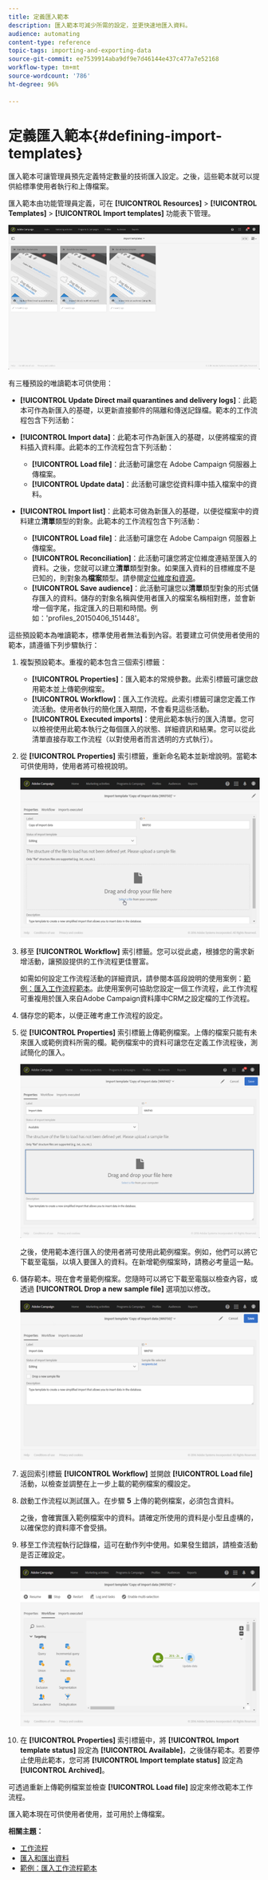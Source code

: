 ```yaml
---
title: 定義匯入範本
description: 匯入範本可減少所需的設定，並更快速地匯入資料。
audience: automating
content-type: reference
topic-tags: importing-and-exporting-data
source-git-commit: ee7539914aba9df9e7d46144e437c477a7e52168
workflow-type: tm+mt
source-wordcount: '786'
ht-degree: 96%

---
```



# 定義匯入範本{#defining-import-templates}

匯入範本可讓管理員預先定義特定數量的技術匯入設定。之後，這些範本就可以提供給標準使用者執行和上傳檔案。

匯入範本由功能管理員定義，可在 **[!UICONTROL Resources]** > **[!UICONTROL Templates]** > **[!UICONTROL Import templates]** 功能表下管理。

![](assets/import_template_list.png)

有三種預設的唯讀範本可供使用：

* **[!UICONTROL Update Direct mail quarantines and delivery logs]**：此範本可作為新匯入的基礎，以更新直接郵件的隔離和傳送記錄檔。範本的工作流程包含下列活動：
* **[!UICONTROL Import data]**：此範本可作為新匯入的基礎，以便將檔案的資料插入資料庫。此範本的工作流程包含下列活動：

   * **[!UICONTROL Load file]**：此活動可讓您在 Adobe Campaign 伺服器上傳檔案。
   * **[!UICONTROL Update data]**：此活動可讓您從資料庫中插入檔案中的資料。

* **[!UICONTROL Import list]**：此範本可做為新匯入的基礎，以便從檔案中的資料建立&#x200B;**清單**&#x200B;類型的對象。此範本的工作流程包含下列活動：

   * **[!UICONTROL Load file]**：此活動可讓您在 Adobe Campaign 伺服器上傳檔案。
   * **[!UICONTROL Reconciliation]**：此活動可讓您將定位維度連結至匯入的資料。之後，您就可以建立&#x200B;**清單**&#x200B;類型對象。如果匯入資料的目標維度不是已知的，則對象為&#x200B;**檔案**&#x200B;類型。請參閱[定位維度和資源](../../automating/using/query.md#targeting-dimensions-and-resources)。
   * **[!UICONTROL Save audience]**：此活動可讓您以&#x200B;**清單**&#x200B;類型對象的形式儲存匯入的資料。儲存的對象名稱與使用者匯入的檔案名稱相對應，並會新增一個字尾，指定匯入的日期和時間。例如：&#39;profiles_20150406_151448&#39;。

這些預設範本為唯讀範本，標準使用者無法看到內容。若要建立可供使用者使用的範本，請遵循下列步驟執行：

1. 複製預設範本。重複的範本包含三個索引標籤：

   * **[!UICONTROL Properties]**：匯入範本的常規參數。此索引標籤可讓您啟用範本並上傳範例檔案。
   * **[!UICONTROL Workflow]**：匯入工作流程。此索引標籤可讓您定義工作流活動。使用者執行的簡化匯入期間，不會看見這些活動。
   * **[!UICONTROL Executed imports]**：使用此範本執行的匯入清單。您可以檢視使用此範本執行之每個匯入的狀態、詳細資訊和結果。您可以從此清單直接存取工作流程（以對使用者而言透明的方式執行）。

1. 從 **[!UICONTROL Properties]** 索引標籤，重新命名範本並新增說明。當範本可供使用時，使用者將可檢視說明。

   ![](assets/simplified_import_model1.png)

1. 移至 **[!UICONTROL Workflow]** 索引標籤。您可以從此處，根據您的需求新增活動，讓預設提供的工作流程更佳豐富。

   如需如何設定工作流程活動的詳細資訊，請參閱本區段說明的使用案例：[範例：匯入工作流程範本](../../automating/using/creating-import-workflow-templates.md)。此使用案例可協助您設定一個工作流程，此工作流程可重複用於匯入來自Adobe Campaign資料庫中CRM之設定檔的工作流程。

1. 儲存您的範本，以便正確考慮工作流程的設定。
1. 從 **[!UICONTROL Properties]** 索引標籤上傳範例檔案。上傳的檔案只能有未來匯入或範例資料所需的欄。範例檔案中的資料可讓您在定義工作流程後，測試簡化的匯入。

   ![](assets/import_template_sample.png)

   之後，使用範本進行匯入的使用者將可使用此範例檔案。例如，他們可以將它下載至電腦，以填入要匯入的資料。在新增範例檔案時，請務必考量這一點。

1. 儲存範本。現在會考量範例檔案。您隨時可以將它下載至電腦以檢查內容，或透過 **[!UICONTROL Drop a new sample file]** 選項加以修改。

   ![](assets/simplified_import_model2.png)

1. 返回索引標籤 **[!UICONTROL Workflow]** 並開啟 **[!UICONTROL Load file]** 活動，以檢查並調整在上一步上載的範例檔案的欄設定。
1. 啟動工作流程以測試匯入。在步驟 **5** 上傳的範例檔案，必須包含資料。

   之後，會確實匯入範例檔案中的資料。請確定所使用的資料是小型且虛構的，以確保您的資料庫不會受損。

1. 移至工作流程執行記錄檔，這可在動作列中使用。如果發生錯誤，請檢查活動是否正確設定。

   ![](assets/simplified_import_model3.png)

1. 在 **[!UICONTROL Properties]** 索引標籤中，將 **[!UICONTROL Import template status]** 設定為 **[!UICONTROL Available]**，之後儲存範本。若要停止使用此範本，您可將 **[!UICONTROL Import template status]** 設定為 **[!UICONTROL Archived]**。

可透過重新上傳範例檔案並檢查 **[!UICONTROL Load file]** 設定來修改範本工作流程。

匯入範本現在可供使用者使用，並可用於上傳檔案。

**相關主題：**

* [工作流程](../../automating/using/get-started-workflows.md)
* [匯入和匯出資料](../../automating/using/about-data-import-and-export.md)
* [範例：匯入工作流程範本](../../automating/using/creating-import-workflow-templates.md)

